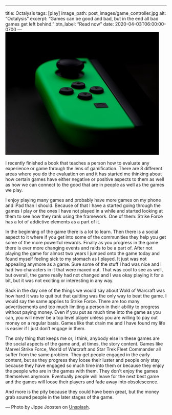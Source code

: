 ---
title: Octalysis
tags: [play]
image_path: post_images/game_controller.jpg
alt: “Octalysis”
excerpt: “Games can be good and bad, but in the end all bad games get left behind.”
btn_label: “Read now”
date: 2020-04-03T06:00:00-0700
—
![game_controller][image]

I recently finished a book that teaches a person how to evaluate any experience or game through the lens of gamification. There are 8 different areas where you do the evaluation on and it has started me thinking about how certain games have either negative or positive aspects to them as well as how we can connect to the good that are in people as well as the games we play.

I enjoy playing many games and probably have more games on my phone and iPad than I should. Because of that I have a started going through the games I play or the ones I have not played in a while and started looking at them to see how they rank using the framework. One of them: Strike Force has a lot of addictive elements as a part of it.

In the beginning of the game there is a lot to learn. Then there is a social aspect to it where if you get into some of the communities they help you get some of the more powerful rewards. Finally as you progress in the game there is ever more changing events and raids to be a part of. After not playing the game for almost two years I jumped onto the game today and found myself feeling sick to my stomach as I played. It just was not appealing anymore as a game. Sure some of the stuff I had was nice and I had two characters in it that were maxed out. That was cool to see as well, but overall, the game really had not changed and I was okay playing it for a bit, but it was not exciting or interesting in any way.

Back in the day one of the things we would say about Wold of Warcraft was how hard it was to quit but that quitting was the only way to beat the game. I would say the same applies to Strike Force. There are too many advertisements and too much limiting a person in their ability to progress without paying money. Even if you put as much time into the game as you can, you will never be a top level player unless you are willing to pay out money on a regular basis. Games like that drain me and I have found my life is easier if I just don’t engage in them.

The only thing that keeps me or,  I think, anybody else in these games are the social aspects of the game and, at times, the story content. Games like Marvel Strike Force, World of Warcraft and Star Trek Fleet Commander all suffer from the same problem. They get people engaged in the early content, but as they progress they loose their luster and people only stay because they have engaged so much time into them or because they enjoy the people who are in the games with them. They don't enjoy the games themselves anymore. Eventually people will leave for the next best game and the games will loose their players and fade away into obsolescence. 

And more is the pity because they could have been great, but the money grab soured people in the later stages of the game.

—
Photo by Jippe Joosten on [Unsplash][unsplash].

[image]: /images/post_images/game_controller.jpg
[unsplash]: https://unsplash.com/photos/0gNzcMqd0sw
